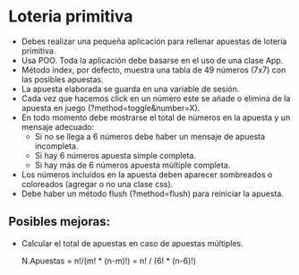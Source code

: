 # Loteria primitiva

- Debes realizar una pequeña aplicación para rellenar apuestas de lotería primitiva.
- Usa POO. Toda la aplicación debe basarse en el uso de una clase App.
- Método index, por defecto, muestra una tabla de 49 números (7x7) con las posibles apuestas.
- La apuesta elaborada se guarda en una variable de sesión.
- Cada vez que hacemos click en un número este se añade o elimina de la apuesta en juego (?method=toggle&number=X).
- En todo momento debe mostrarse el total de números en la apuesta y un mensaje adecuado:
    - Si no se llega a 6 números debe haber un mensaje de apuesta incompleta.
    - Si hay 6 números apuesta simple completa.
    - Si hay más de 6 números apuesta múltiple completa.
- Los números incluídos en la apuesta deben aparecer sombreados o coloreados (agregar o no una clase css).
- Debe haber un método flush (?method=flush) para reiniciar la apuesta.

## Posibles mejoras:

- Calcular el total de apuestas en caso de apuestas múltiples.

    N.Apuestas = n!/(m! * (n-m)!) = n! / (6! * (n-6)!)
